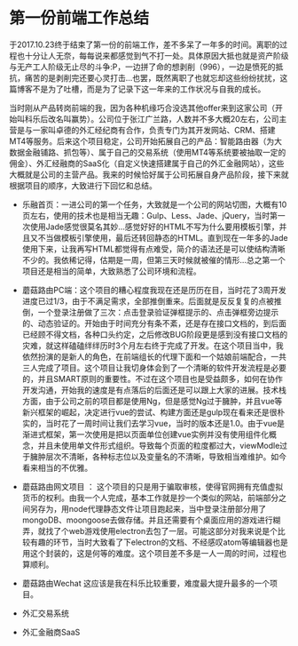 # 第一份前端工作总结

于2017.10.23终于结束了第一份的前端工作，差不多呆了一年多的时间。离职的过程也十分让人无奈，每每说来都感觉到气不打一处。具体原因大抵也就是资产阶级与无产工人阶级无止尽的斗争:P，一边拼了命的想剥削（996），一边是愤死的抵抗，痛苦的是剥削完还要心灵打击...也罢，既然离职了也就忘却这些纷纷扰扰，这篇博客不是为了吐槽，而是为了记录下这一年来的工作状况与自我的成长。

当时刚从产品转岗前端的我，因为各种机缘巧合没选其他offer来到这家公司（开始叫科乐后改名叫赢势）。公司位于张江广兰路，人数并不多大概20左右，公司主营是与一家叫卓德的外汇经纪商有合作，负责专门为其开发网站、CRM、搭建MT4等服务。后来这个项目稳定，公司开始拓展自己的产品：智能路由器（为大数据金融铺路、抓包等）、属于自己的交易系统（使用MT4等系统要被抽取一定的佣金）、外汇经融商的SaaS化（自定义快速搭建属于自己的外汇金融网站），这些大概就是公司的主营产品。我来的时候恰好属于公司拓展自身产品阶段，接下来就根据项目的顺序，大致进行下回忆和总结。

- 乐融首页：一进公司的第一个任务，大致就是一个公司的网站切图，大概有10页左右，使用的技术也是相当无趣：Gulp、Less、Jade、jQuery，当时第一次使用Jade感觉很莫名其妙...感觉好好的HTML不写为什么要用模板引擎，并且又不当做模板引擎使用，最后还转回静态的HTML。直到现在一年多的Jade使用下来，让我再写HTML都觉得有点难受，简介的语法还是可以使结构清晰不少的。我依稀记得，估期是一周，但第三天时候就被催的情形...总之第一个项目还是相当的简单，大致熟悉了公司环境和流程。

- 蘑菇路由PC端：这个项目的糟心程度我现在还是历历在目，当时花了3周开发进度已过1/3，由于不满足需求，全部推倒重来。后面就是反反复复的点被推倒，一个登录注册做了三次：点击登录验证弹框提示的、点击弹框旁边提示的、动态验证的。开始由于时间充分有条不紊，还是存在接口文档的，到后面已经顾不得文档，各种口头约定，之后修改BUG阶段更是感到没有接口文档的灾难，就这样磕磕绊绊历时3个月左右终于完成了开发。在这个项目当中，我依然扮演的是新人的角色，在前端组长的代理下面和一个姑娘前端配合，一共三人完成了项目。这个项目让我切身体会到了一个清晰的软件开发流程是必要的，并且SMART原则的重要性。不过在这个项目也是受益颇多，如何在协作开发沟通，开始我的速度是有点落后的后面还是可以跟上大家的进展。技术栈方面，由于公司之前的项目都是使用Ng，但是感觉Ng过于臃肿，并且vue等新兴框架的崛起，决定进行vue的尝试、构建方面还是gulp现在看来还是很朴实的，当时花了一周时间让我们去学习vue，当时的版本还是1.0。由于vue是渐进式框架，第一次使用是把以页面单位创建vue实例并没有使用组件化概念，并且未使用单文件形式组织。导致每个页面的粒度都过大，viewModle过于臃肿层次不清晰，各种标志位以及变量名的不清晰，导致相当难维护。如今看来相当的不优雅。
- 蘑菇路由网文项目 ： 这个项目的只是用于骗取审核，使得官网拥有充值虚拟货币的权利。由我一个人完成，基本工作就是抄一个类似的网站，前端部分之间另存为，用node代理静态文件让项目跑起来，当中登录注册部分用了mongoDB、moongoose去做存储。并且还需要有个桌面应用的游戏进行糊弄，就找了个web游戏使用electron去包了一层。可能这部分对我来说是个比较有趣的环节，当时大致看了下electron的文档、不经感叹atom等编辑器也是用这个封装的，这是何等的难度。这个项目差不多是一人一周的时间，过程也算顺利。
- 蘑菇路由Wechat
    这应该是我在科乐比较重要，难度最大提升最多的一个项目。        
- 外汇交易系统

- 外汇金融商SaaS

